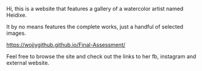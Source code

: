 Hi, this is a website that features a gallery of a watercolor artist named Heidixe. 

It by no means features the complete works, just a handful of selected images.

<a href=https://wojjygithub.github.io/Final-Assessment/>https://wojjygithub.github.io/Final-Assessment/</a>

Feel free to browse the site and check out the links to her fb, instagram and external website.
